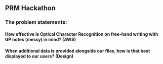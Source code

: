 ## PRM Hackathon

### The problem statements:

#### How effective is Optical Character Recognition on free-hand writing with GP notes (messy) in mind? (AWS)

#### When additional data is provided alongside our files, how is that best displayed to our users? (Design)